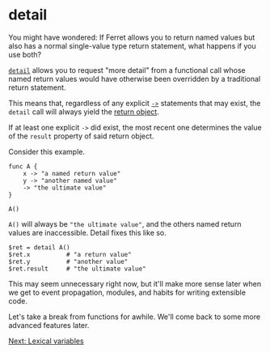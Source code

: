 # detail

You might have wondered: If Ferret allows you to return named values but
also has a normal single-value type return statement, what happens if you
use both?

[`detail`](../Keywords.md#detail) allows you to request "more detail" from a
functional call whose named return values would have otherwise been overridden
by a traditional return statement.

This means that, regardless of any explicit [`->`](../Operators.md#return-operator)
statements that may exist, the `detail` call will always yield the
[return object](Functions.md#return-objects).

If at least one explicit `->` did exist, the most recent one determines the
value of the `result` property of said return object.

Consider this example.

    func A {
        x -> "a named return value"
        y -> "another named value"
        -> "the ultimate value"
    }

    A()

`A()` will always be `"the ultimate value"`, and the others named return values
are inaccessible. Detail fixes this like so.

    $ret = detail A()
    $ret.x          # "a return value"
    $ret.y          # "another value"
    $ret.result     # "the ultimate value"

This may seem unnecessary right now, but it'll make more sense
later when we get to event propagation, modules, and habits for writing
extensible code.

Let's take a break from functions for awhile.
We'll come back to some more advanced features later.

[Next: Lexical variables](8-lexical-variables.md)
